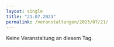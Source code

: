 ```yaml
---
layout: single
title: "21.07.2023"
permalink: /veranstaltungen/2023/07/21/
---
```


Keine Veranstaltung an diesem Tag.
